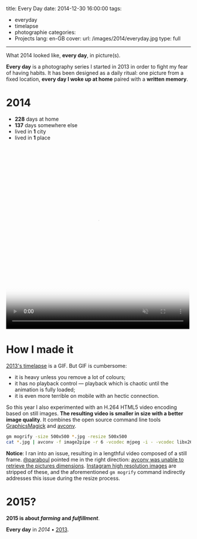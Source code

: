 title: Every Day
date: 2014-12-30 16:00:00
tags:
- everyday
- timelapse
- photographie
categories:
- Projects
lang: en-GB
cover:
  url: /images/2014/everyday.jpg
  type: full
---

What 2014 looked like, **every day**, in picture(s).

<!--more-->

**Every day** is a photography series I started in 2013 in order to fight my fear of having habits. It has been designed as a daily ritual: one picture from a fixed location, **every day I woke up at home** paired with a **written memory**.

# 2014

- **228** days at home
- **137** days somewhere else
- lived in **1** city
- lived in **1** place

<video height="500" width="500" poster="/images/2014/12/2014-thumbnail.jpg" loop controls muted>
 <source src="https://www.dropbox.com/s/25ada0v0p506p9g/2014.mp4?dl=1" type="video/mp4">
</video>


# How I made it

[2013's timelapse](/2013/everyday/) is a GIF. But GIF is cumbersome:
- it is heavy unless you remove a lot of colours;
- it has no playback control — playback which is chaotic until the animation is fully loaded;
- it is even more terrible on mobile with an hectic connection.

So this year I also experimented with an H.264 HTML5 video encoding based on still images. **The resulting video is smaller in size with a better image quality**.
It combines the open source command line tools [GraphicsMagick](http://www.graphicsmagick.org/) and  [avconv](https://libav.org/avconv.html).

```bash
gm mogrify -size 500x500 *.jpg -resize 500x500
cat *.jpg | avconv -f image2pipe -r 6 -vcodec mjpeg -i - -vcodec libx264 -compression_level 9 -b:v 4000k -preset fast -tune animation ../$(basename `pwd`).mp4
```

**Notice**: I ran into an issue, resulting in a lengthful video composed of a still frame. [@paraboul](https://twitter.com/paraboul) pointed me in the right direction: [avconv was unable to retrieve the pictures dimensions](https://twitter.com/paraboul/status/549603965177167872).
[Instagram high resolution images](https://help.instagram.com/276722745781769) are stripped of these, and the aforementioned `gm mogrify` command indirectly addresses this issue during the resize process.

# 2015?

**2015 is about *farming* and *fulfillment***.

**Every day** in *2014* • [2013](/2013/everyday/).
